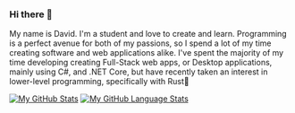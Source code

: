 ### Hi there 👋
<p>   My name is David. I'm a student and love to create and learn. Programming is a perfect avenue for both of my passions, so I spend a lot of my time creating software and web applications alike. I've spent the majority of my time developing creating Full-Stack web apps, or Desktop applications, mainly using C#, and .NET Core, but have recently taken an interest in lower-level programming, specifically with Rust🦀
</p>

[![My GitHub Stats](https://github-readme-stats.vercel.app/api/?username=davidgordon12&count_private=true&theme=tokyonight&showicons=true)]()
[![My GitHub Language Stats](https://github-readme-stats.vercel.app/api/top-langs/?username=davidgordon12&langs_count=5&theme=tokyonight)]()
